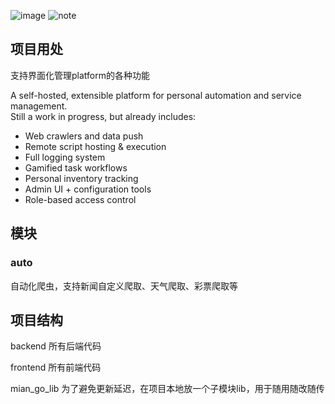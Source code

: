 ![image](https://github.com/user-attachments/assets/d0841cac-dd6b-4d59-8544-d9bd861d6e07)
![note](https://github.com/user-attachments/assets/bfca02f4-f490-4e47-acd1-2f0a768ac100)

## 项目用处
支持界面化管理platform的各种功能

A self-hosted, extensible platform for personal automation and service management.  
Still a work in progress, but already includes:

- Web crawlers and data push
- Remote script hosting & execution
- Full logging system
- Gamified task workflows
- Personal inventory tracking
- Admin UI + configuration tools
- Role-based access control


## 模块
### auto
自动化爬虫，支持新闻自定义爬取、天气爬取、彩票爬取等

## 项目结构
backend 所有后端代码

frontend 所有前端代码

mian_go_lib 为了避免更新延迟，在项目本地放一个子模块lib，用于随用随改随传
